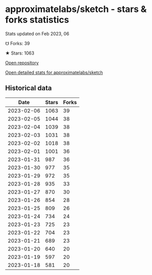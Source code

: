 # approximatelabs/sketch - stars & forks statistics

Stats updated on Feb 2023, 06

☋ Forks: 39

★ Stars: 1063

[Open repository](https://github.com/approximatelabs/sketch)

[Open detailed stats for approximatelabs/sketch](https://reviewgithub.com/rep/approximatelabs/sketch)

## Historical data
| Date | Stars | Forks |
|------|-------|-------|
| 2023-02-06 | 1063 | 39 | 
| 2023-02-05 | 1044 | 38 | 
| 2023-02-04 | 1039 | 38 | 
| 2023-02-03 | 1031 | 38 | 
| 2023-02-02 | 1018 | 38 | 
| 2023-02-01 | 1001 | 36 | 
| 2023-01-31 | 987 | 36 | 
| 2023-01-30 | 977 | 35 | 
| 2023-01-29 | 972 | 35 | 
| 2023-01-28 | 935 | 33 | 
| 2023-01-27 | 870 | 30 | 
| 2023-01-26 | 854 | 28 | 
| 2023-01-25 | 809 | 26 | 
| 2023-01-24 | 734 | 24 | 
| 2023-01-23 | 725 | 23 | 
| 2023-01-22 | 704 | 23 | 
| 2023-01-21 | 689 | 23 | 
| 2023-01-20 | 640 | 20 | 
| 2023-01-19 | 597 | 20 | 
| 2023-01-18 | 581 | 20 | 

